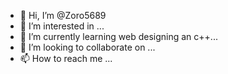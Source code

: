 - 👋 Hi, I’m @Zoro5689
- 👀 I’m interested in ...
- 🌱 I’m currently learning web designing an c++...
- 💞️ I’m looking to collaborate on ...
- 📫 How to reach me ...

<!---
Zoro5689/Zoro5689 is a ✨ special ✨ repository because its `README.md` (this file) appears on your GitHub profile.
You can click the Preview link to take a look at your changes.
--->
